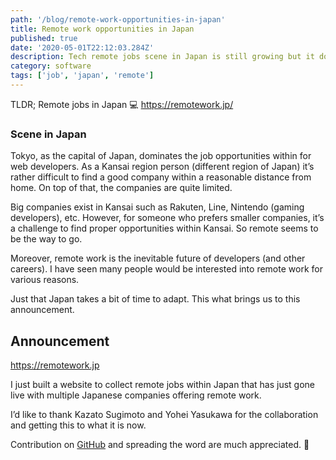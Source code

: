 ```yaml
---
path: '/blog/remote-work-opportunities-in-japan'
title: Remote work opportunities in Japan
published: true
date: '2020-05-01T22:12:03.284Z'
description: Tech remote jobs scene in Japan is still growing but it does exist.
category: software
tags: ['job', 'japan', 'remote']
---
```


TLDR; Remote jobs in Japan 💻 https://remotework.jp/

### Scene in Japan

Tokyo, as the capital of Japan, dominates the job opportunities within for web developers. As a Kansai region person (different region of Japan) it’s rather difficult to find a good company within a reasonable distance from home. On top of that, the companies are quite limited.

Big companies exist in Kansai such as Rakuten, Line, Nintendo (gaming developers), etc. However, for someone who prefers smaller companies, it’s a challenge to find proper opportunities within Kansai. So remote seems to be the way to go.

Moreover, remote work is the inevitable future of developers (and other careers). I have seen many people would be interested into remote work for various reasons.

Just that Japan takes a bit of time to adapt. This what brings us to this announcement.

## Announcement

https://remotework.jp

I just built a website to collect remote jobs within Japan that has just gone live with multiple Japanese companies offering remote work.

I’d like to thank Kazato Sugimoto and Yohei Yasukawa for the collaboration and getting this to what it is now.

Contribution on [GitHub](https://github.com/remote-jp/remote-in-japan) and spreading the word are much appreciated. 🚀
